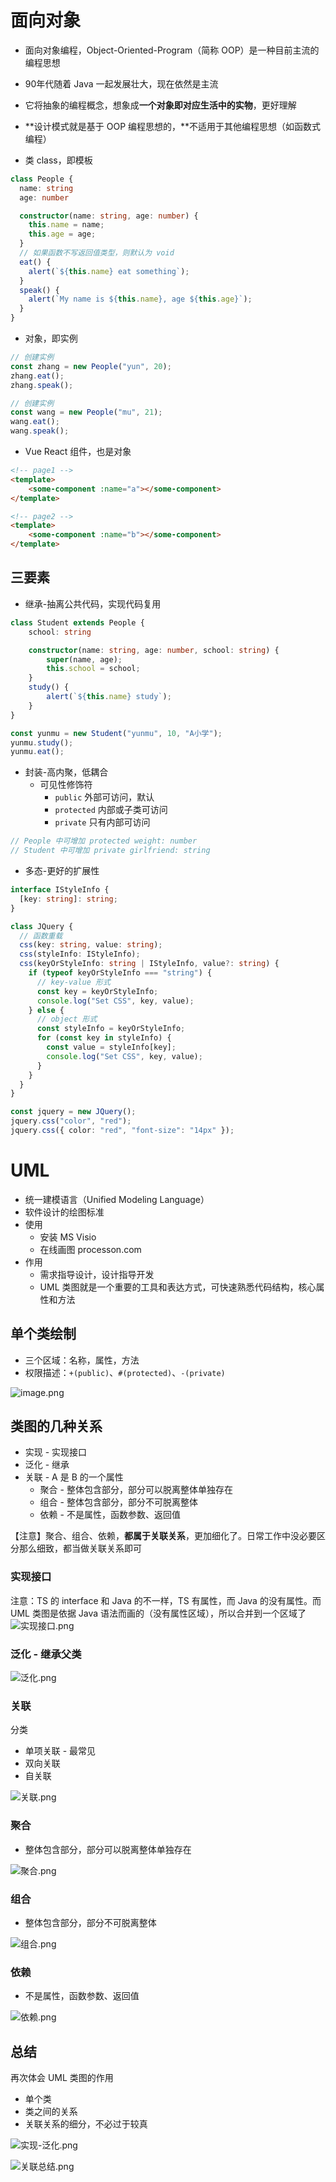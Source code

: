# 面向对象
- 面向对象编程，Object-Oriented-Program（简称 OOP）是一种目前主流的编程思想
- 90年代随着 Java 一起发展壮大，现在依然是主流
- 它将抽象的编程概念，想象成**一个对象即对应生活中的实物**，更好理解
- **设计模式就是基于 OOP 编程思想的，**不适用于其他编程思想（如函数式编程）

- 类 class，即模板
```typescript
class People {
  name: string
  age: number

  constructor(name: string, age: number) {
    this.name = name;
    this.age = age;
  }
  // 如果函数不写返回值类型，则默认为 void
  eat() {
    alert(`${this.name} eat something`);
  }
  speak() {
    alert(`My name is ${this.name}, age ${this.age}`);
  }
}
```

- 对象，即实例
```typescript
// 创建实例
const zhang = new People("yun", 20);
zhang.eat();
zhang.speak();

// 创建实例
const wang = new People("mu", 21);
wang.eat();
wang.speak();
```

- Vue React 组件，也是对象
```html
<!-- page1 -->
<template>
    <some-component :name="a"></some-component>
</template>

<!-- page2 -->
<template>
    <some-component :name="b"></some-component>
</template>
```



## 三要素

- 继承-抽离公共代码，实现代码复用
```typescript
class Student extends People {
    school: string

    constructor(name: string, age: number, school: string) {
        super(name, age);
        this.school = school;
    }
    study() {
        alert(`${this.name} study`);
    }
}

const yunmu = new Student("yunmu", 10, "A小学");
yunmu.study();
yunmu.eat();
```

- 封装-高内聚，低耦合
   - 可见性修饰符
      - `public` 外部可访问，默认
      - `protected` 内部或子类可访问
      - `private` 只有内部可访问
```typescript
// People 中可增加 protected weight: number
// Student 中可增加 private girlfriend: string
```

- 多态-更好的扩展性
```typescript
interface IStyleInfo {
  [key: string]: string;
}

class JQuery {
  // 函数重载
  css(key: string, value: string);
  css(styleInfo: IStyleInfo);
  css(keyOrStyleInfo: string | IStyleInfo, value?: string) {
    if (typeof keyOrStyleInfo === "string") {
      // key-value 形式
      const key = keyOrStyleInfo;
      console.log("Set CSS", key, value);
    } else {
      // object 形式
      const styleInfo = keyOrStyleInfo;
      for (const key in styleInfo) {
        const value = styleInfo[key];
        console.log("Set CSS", key, value);
      }
    }
  }
}

const jquery = new JQuery();
jquery.css("color", "red");
jquery.css({ color: "red", "font-size": "14px" });
```

# UML

- 统一建模语言（Unified Modeling Language）
- 软件设计的绘图标准
- 使用
   - 安装 MS Visio
   - 在线画图 processon.com
- 作用
   - 需求指导设计，设计指导开发
   - UML 类图就是一个重要的工具和表达方式，可快速熟悉代码结构，核心属性和方法


## 单个类绘制

- 三个区域：名称，属性，方法
- 权限描述：`+(public)`、`#(protected)`、`-(private)`

![image.png](https://cdn.nlark.com/yuque/0/2023/png/21596389/1674453683629-5bb09a4a-c508-4f42-807f-7902c7cbfc69.png#averageHue=%23f4f4f4&clientId=u64ce3def-57c5-4&from=paste&height=271&id=uec160ddf&originHeight=542&originWidth=968&originalType=binary&ratio=1&rotation=0&showTitle=false&size=60882&status=done&style=none&taskId=u3c30e999-1568-4c22-bde5-8ae1961165d&title=&width=484)

## 类图的几种关系

- 实现 - 实现接口
- 泛化 - 继承
- 关联 - A 是 B 的一个属性 
   - 聚合 - 整体包含部分，部分可以脱离整体单独存在
   - 组合 - 整体包含部分，部分不可脱离整体
   - 依赖 - 不是属性，函数参数、返回值

【注意】聚合、组合、依赖，**都属于关联关系**，更加细化了。日常工作中没必要区分那么细致，都当做关联关系即可

### 实现接口
注意：TS 的 interface 和 Java 的不一样，TS 有属性，而 Java 的没有属性。而 UML 类图是依据 Java 语法而画的（没有属性区域），所以合并到一个区域了
![实现接口.png](https://cdn.nlark.com/yuque/0/2023/png/21596389/1674453954571-54ced927-b9d3-447e-99f0-79e4a21c4834.png#averageHue=%23ededed&clientId=u64ce3def-57c5-4&from=drop&id=u1a51e65e&originHeight=700&originWidth=724&originalType=binary&ratio=1&rotation=0&showTitle=false&size=65022&status=done&style=none&taskId=u6d95bd4a-8e59-4c68-862d-1357b552b52&title=)


### 泛化 - 继承父类
![泛化.png](https://cdn.nlark.com/yuque/0/2023/png/21596389/1674454002828-6e93d78e-eafc-4bf1-b62e-04db2d5518f2.png#averageHue=%23ececec&clientId=u64ce3def-57c5-4&from=drop&id=ue1564fb0&originHeight=708&originWidth=662&originalType=binary&ratio=1&rotation=0&showTitle=false&size=51302&status=done&style=none&taskId=u1b0e5230-506f-4e82-b188-632b12637d3&title=)

### 关联

分类

- 单项关联 - 最常见
- 双向关联
- 自关联

![关联.png](https://cdn.nlark.com/yuque/0/2023/png/21596389/1674454039958-76880b99-1d80-47a5-8cc2-46091fa0b4af.png#averageHue=%23ededed&clientId=u64ce3def-57c5-4&from=drop&id=u1d387f47&originHeight=304&originWidth=1448&originalType=binary&ratio=1&rotation=0&showTitle=false&size=35331&status=done&style=none&taskId=u83b71e75-7faa-45a2-80dc-b9bb9db2da5&title=)

### 聚合

- 整体包含部分，部分可以脱离整体单独存在

![聚合.png](https://cdn.nlark.com/yuque/0/2023/png/21596389/1674454073548-8f0bb668-fcfb-43d4-bc03-1cd7b43e1e46.png#averageHue=%23eeeeee&clientId=u64ce3def-57c5-4&from=drop&id=u2a7c8d61&originHeight=294&originWidth=1440&originalType=binary&ratio=1&rotation=0&showTitle=false&size=27192&status=done&style=none&taskId=ub3aad5c8-6ede-4a92-a450-9df834c70f6&title=)

### 组合

- 整体包含部分，部分不可脱离整体

![组合.png](https://cdn.nlark.com/yuque/0/2023/png/21596389/1674454105023-e65aef6e-f017-4b26-a3d8-61bfcb7a6912.png#averageHue=%23eeeeee&clientId=u64ce3def-57c5-4&from=drop&id=u8b23ead3&originHeight=298&originWidth=1442&originalType=binary&ratio=1&rotation=0&showTitle=false&size=26686&status=done&style=none&taskId=u801a5490-c71d-47d2-a7e5-117f186a3f4&title=)

### 依赖

- 不是属性，函数参数、返回值

![依赖.png](https://cdn.nlark.com/yuque/0/2023/png/21596389/1674454137924-8c341bb5-29e2-49d7-b347-d3cae1d20f30.png#averageHue=%23efefef&clientId=u64ce3def-57c5-4&from=drop&id=uc25a8ab6&originHeight=304&originWidth=1454&originalType=binary&ratio=1&rotation=0&showTitle=false&size=29169&status=done&style=none&taskId=ue4fe7a44-b645-4ffd-a6ab-2252ff5b4e4&title=)

## 总结
再次体会 UML 类图的作用

- 单个类
- 类之间的关系
- 关联关系的细分，不必过于较真

![实现-泛化.png](https://cdn.nlark.com/yuque/0/2023/png/21596389/1674454198155-4d359146-1074-47b8-93f2-4ba1215604a7.png#averageHue=%23efeeee&clientId=u64ce3def-57c5-4&from=drop&id=u7865d300&originHeight=782&originWidth=1416&originalType=binary&ratio=1&rotation=0&showTitle=false&size=129092&status=done&style=none&taskId=ub4d7a202-d4c2-4d95-931d-7101cd3ee57&title=)

![关联总结.png](https://cdn.nlark.com/yuque/0/2023/png/21596389/1674454206762-080f2f87-5dcb-4592-aa4e-cae3182eba60.png#averageHue=%23f1f1f1&clientId=u64ce3def-57c5-4&from=drop&id=uaa51968f&originHeight=1322&originWidth=1658&originalType=binary&ratio=1&rotation=0&showTitle=false&size=138920&status=done&style=none&taskId=udb0626e3-2c2d-4522-ab68-5a21a84fb07&title=)


